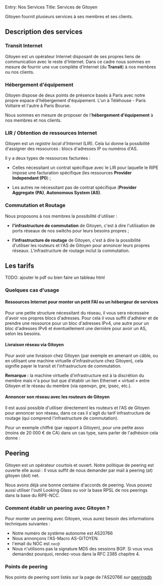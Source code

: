 Entry: Nos Services
Title: Services de Gitoyen


Gitoyen fournit plusieurs services à ses membres et ses clients.

## Description des services

### Transit Internet

Gitoyen est un opérateur Internet disposant de ses propres liens de
communication avec le reste d'Internet. Dans ce cadre nous sommes en mesure de
fournir une vue complète d'Internet (du **Transit**)  à nos membres ou nos
clients.

### Hébergement d'équipement

Gitoyen dispose de deux points de présence basés à Paris avec notre propre
espace d'hébergement d'équipement. L'un à Téléhouse - Paris Voltaire et l'autre
à Paris Bourse.

Nous sommes en mesure de proposer de l'**hébergement d'équipement** à nos
membres et nos clients.

### LIR / Obtention de ressources Internet

Gitoyen est un *registre local d'Internet* (LIR). Cela lui donne la possibilité
d'assigner des ressources : blocs d'adresses IP ou numéros d'AS.

Il y a deux types de ressources facturées :

* Celles nécessitant un contrat spécifique avec le LIR pour laquelle le RIPE
  impose une facturation spécifique (les ressources **Provider Independant
  (PI)**) ;

* Les autres ne nécessitant pas de contrat spécifique (**Provider Aggregate
  (PA)**, **Autonomous System (AS)**.

### Commutation et Routage

Nous proposons à nos membres la possibilité d'utiliser :

* **l'infrastructure de commutation** de Gitoyen, c'est à dire l'utilisation de
  ports réseaux de nos switchs pour leurs besoins propres ;

* **l'infrastructure de routage** de Gitoyen, c'est à dire la possibilité
  d'utiliser les routeurs et l'AS de Gitoyen pour annoncer leurs propres
  réseaux. L'infrastructure de routage inclut la commutation.

## Les tarifs

TODO: ajouter le pdf ou bien faire un tableau html


### Quelques cas d'usage

#### Ressources Internet pour monter un petit FAI ou un hébergeur de services

Pour une petite structure nécessitant du réseau, il vous sera nécessaire
d'avoir vos propres blocs d'adresses. Pour cela il vous suffit d'adhérer et de
prendre une ressource pour un bloc d'adresses IPv4, une autre pour un bloc
d'adresses IPv6 et éventuellement une dernière pour avoir un AS, selon les
besoins.

#### Livraison réseau via Gitoyen

Pour avoir une livraison chez Gitoyen (par exemple en amenant un câble, ou en
utilisant une machine virtuelle d'infrastructure chez Gitoyen), cela signifie
payer le transit et l'infrastructure de commutation.

**Remarque :** la machine virtuelle d'infrastructure est à la discrétion du
membre mais n'a pour but que d'établir un lien Ethernet « virtuel » entre
Gitoyen et le réseau du membre (via openvpn, gre, ipsec, etc.).

#### Annoncer son réseau avec les routeurs de Gitoyen

Il est aussi possible d'utiliser directement les routeurs et l'AS de Gitoyen
pour annoncer son réseau, dans ce cas il s'agit du tarif infrastructure de
routage (qui comprend l'infrastructure de commutation).

Pour un exemple chiffré (par rapport à Gitoyen), pour une petite asso (moins de
20 000 € de CA) dans un cas type, sans parler de l'adhésion cela donne :

## Peering

Gitoyen est un opérateur courtois et ouvert. Notre politique de
peering est ouverte elle aussi : Il vous suffit de nous demander par
mail à peering (at) gitoyen (dot) net.

Nous avons déjà une bonne centaine d'accords de peering. Vous pouvez aussi utiliser l'outil Looking Glass ou voir la base RPSL de nos peerings dans la base du RIPE-NCC.

### Comment établir un peering avec Gitoyen ?

Pour monter un peering avec Gitoyen, vous aurez besoin des informations techniques suivantes :

* Notre numéro de système autonome est AS20766
* Nous annonçons l'AS-Macro AS-GITOYEN.
* l'email du NOC est `noc@`
* Nous n'utilisons pas la signature MD5 des sessions BGP. Si vous vous demandez pourquoi, rendez-vous dans la RFC 2385 chapitre 4.

### Points de peering

Nos points de peering sont listés sur la page de l'AS20766 sur [peeringdb](https://www.peeringdb.com/view.php?asn=20766)
